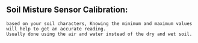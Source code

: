 
## Soil Misture Sensor Calibration:

```
based on your soil characters, Knowing the minimum and maximum values will help to get an accurate reading.
Usually done using the air and water instead of the dry and wet soil.
```